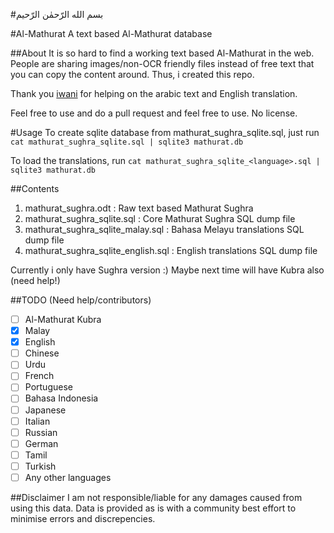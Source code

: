 #بسم الله الرّحمٰن الرّحيم

#Al-Mathurat
A text based Al-Mathurat database

##About
It is so hard to find a working text based Al-Mathurat in the web. People are sharing images/non-OCR friendly files instead of free text that you can copy the content around. Thus, i created this repo.

Thank you [iwani](https://github.com/iwanikhalid) for helping on the arabic text and English translation.

Feel free to use and do a pull request and feel free to use. No license.

#Usage
To create sqlite database from mathurat_sughra_sqlite.sql, just run `cat mathurat_sughra_sqlite.sql | sqlite3 mathurat.db`

To load the translations, run `cat mathurat_sughra_sqlite_<language>.sql | sqlite3 mathurat.db`

##Contents
1. mathurat_sughra.odt : Raw text based Mathurat Sughra
2. mathurat_sughra_sqlite.sql : Core Mathurat Sughra SQL dump file
3. mathurat_sughra_sqlite_malay.sql : Bahasa Melayu translations SQL dump file
4. mathurat_sughra_sqlite_english.sql : English translations SQL dump file

Currently i only have Sughra version :) Maybe next time will have Kubra also (need help!)

##TODO (Need help/contributors)
- [ ] Al-Mathurat Kubra
- [x] Malay
- [x] English
- [ ] Chinese
- [ ] Urdu
- [ ] French
- [ ] Portuguese
- [ ] Bahasa Indonesia
- [ ] Japanese
- [ ] Italian
- [ ] Russian
- [ ] German
- [ ] Tamil
- [ ] Turkish
- [ ] Any other languages

##Disclaimer
I am not responsible/liable for any damages caused from using this data. Data is provided as is with a community best effort to minimise errors and discrepencies.
